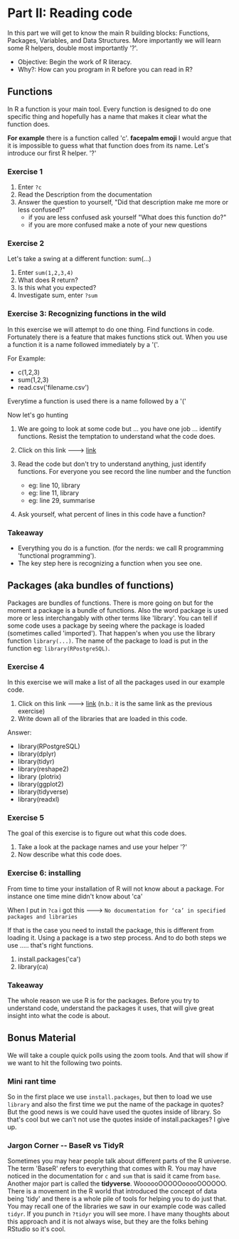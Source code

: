 # Part II: Reading code
In this part we will get to know the main R building blocks: Functions, Packages, Variables, and Data Structures. More importantly we will learn some R helpers, double most importantly '?'.

* Objective: Begin the work of R literacy.
* Why?: How can you program in R before you can read in R?

## Functions
In R a function is your main tool. Every function is designed to do one specific thing and hopefully has a name that makes it clear what the function does.

**For example** there is a function called 'c'. **facepalm emoji** I would argue that it is impossible to guess what that function does from its name. Let's introduce our first R helper. '?'

### Exercise 1
1. Enter `?c`
2. Read the Description from the documentation
3. Answer the question to yourself, "Did that description make me more or less confused?"
    * if you are less confused ask yourself "What does this function do?"
    * if you are more confused make a note of your new questions

### Exercise 2
Let's take a swing at a different function: sum(...)
1. Enter `sum(1,2,3,4)`
2. What does R return?
3. Is this what you expected?
4. Investigate sum, enter `?sum`

### Exercise 3: Recognizing functions in the wild
In this exercise we will attempt to do one thing. Find functions in code. Fortunately there is a feature that makes functions stick out. When you use a function it is a name followed immediately by a '('.

For Example:
* c(1,2,3)
* sum(1,2,3)
* read.csv('filename.csv')

Everytime a function is used there is a name followed by a '('

Now let's go hunting

1. We are going to look at some code but ... you have one job ... identify functions. Resist the temptation to understand what the code does.
2. Click on this link ---> [link](https://github.com/DAACS-Research-Consortium/DAACS-Open-Academy/blob/main/FSS2021/Workshop1/RWorkshop1_SCV.R)
3. Read the code but don't try to understand anything, just identify functions. For everyone you see record the line number and the function
    * eg: line 10, library
    * eg: line 11, library
    * eg: line 29, summarise

3. Ask yourself, what percent of lines in this code have a function?


### Takeaway
* Everything you do is a function. (for the nerds: we call R programming 'functional programming').
* The key step here is recognizing a function when you see one.


## Packages (aka bundles of functions)
Packages are bundles of functions. There is more going on but for the moment a package is a bundle of functions. Also the word package is used more or less interchangably with other terms like 'library'. You can tell if some code uses a package by seeing where the package is loaded (sometimes called 'imported'). That happen's when you use the library function `library(...)`. The name of the package to load is put in the function eg: `library(RPostgreSQL)`.

### Exercise 4
In this exercise we will make a list of all the packages used in our example code.

1. Click on this link ---> [link](https://github.com/DAACS-Research-Consortium/DAACS-Open-Academy/blob/main/FSS2021/Workshop1/RWorkshop1_SCV.R) (n.b.: it is the same link as the previous exercise)
2. Write down all of the libraries that are loaded in this code.



Answer: 
* library(RPostgreSQL)
* library(dplyr)
* library(tidyr)
* library(reshape2)
* library (plotrix)
* library(ggplot2)
* library(tidyverse)
* library(readxl)



### Exercise 5
The goal of this exercise is to figure out what this code does.

1. Take a look at the package names and use your helper '?'
2. Now describe what this code does.


### Exercise 6: installing
From time to time your installation of R will not know about a package. For instance one time mine didn't know about 'ca'

When I put in `?ca` i got this ---> `No documentation for ‘ca’ in specified packages and libraries`

If that is the case you need to install the package, this is different from loading it. Using a package is a two step process. And to do both steps we use ..... that's right functions.

1. install.packages('ca')
2. library(ca)




### Takeaway
The whole reason we use R is for the packages. Before you try to understand code, understand the packages it uses, that will give great insight into what the code is about.


## Bonus Material
We will take a couple quick polls using the zoom tools. And that will show if we want to hit the following two points.

### Mini rant time
So in the first place we use `install.packages`, but then to load we use `library` and also the first time we put the name of the package in quotes? But the good news is we could have used the quotes inside of library. So that's cool but we can't not use the quotes inside of install.packages? I give up.

### Jargon Corner -- BaseR vs TidyR
Sometimes you may hear people talk about different parts of the R universe. The term 'BaseR' refers to everything that comes with R. You may have noticed in the documentation for `c` and `sum` that is said it came from `base`. Another major part is called the **tidyverse**. WoooooOOOOOooooOOOOOO. There is a movement in the R world that introduced the concept of data being 'tidy' and there is a whole pile of tools for helping you to do just that. You may recall one of the libraries we saw in our example code was called `tidyr`. If you punch in `?tidyr` you will see more. I have many thoughts about this approach and it is not always wise, but they are the folks behing RStudio so it's cool.

